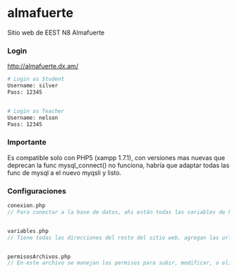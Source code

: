 # almafuerte
Sitio web de EEST N8 Almafuerte




### Login

http://almafuerte.dx.am/


```bash
# Login as Student
Username: silver
Pass: 12345


# Login as Teacher
Username: nelson
Pass: 12345
```

### Importante
Es compatible solo con PHP5 (xampp 1.7.1), con versiones mas nuevas que deprecan la func mysql_connect() no funciona, habría que adaptar todas las func de mysql a el nuevo myqsli y listo.

### Configuraciones

```php
conexion.php
// Para conectar a la base de datos, ahi están todas las variables de host, db, user y pass.


variables.php
// Tiene todas las direcciones del resto del sitio web, agregan las url ahi y las callean en caso de que quieran agregar mas.


permisosArchivos.php
// En este archivo se manejan los permisos para subir, modificar, o eliminar materiales según el tipo de usuario (alumno, profesor, o directivo), se pueden agregar mas tipos de usuario.
```


